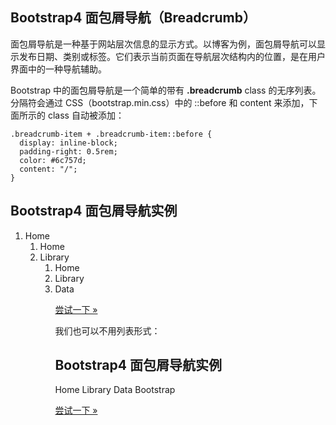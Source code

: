 ## Bootstrap4 面包屑导航（Breadcrumb）

面包屑导航是一种基于网站层次信息的显示方式。以博客为例，面包屑导航可以显示发布日期、类别或标签。它们表示当前页面在导航层次结构内的位置，是在用户界面中的一种导航辅助。

Bootstrap 中的面包屑导航是一个简单的带有 **.breadcrumb** class 的无序列表。分隔符会通过 CSS（bootstrap.min.css）中的 ::before 和 content 来添加，下面所示的 class 自动被添加：

```
.breadcrumb-item + .breadcrumb-item::before {
  display: inline-block;
  padding-right: 0.5rem;
  color: #6c757d;
  content: "/";
}
```

## Bootstrap4 面包屑导航实例

<ol class\="breadcrumb"\> <li class\="breadcrumb-item active"\>Home</li\> </ol\> <ol class\="breadcrumb"\> <li class\="breadcrumb-item"\><a href\="#"\>Home</a\></li\> <li class\="breadcrumb-item active"\>Library</li\> </ol\> <ol class\="breadcrumb"\> <li class\="breadcrumb-item"\><a href\="#"\>Home</a\></li\> <li class\="breadcrumb-item"\><a href\="#"\>Library</a\></li\> <li class\="breadcrumb-item active"\>Data</li\> </ol\>

[尝试一下 »](https://www.runoob.com/try/try.php?filename=trybs4_breadcrumb)

我们也可以不用列表形式：

## Bootstrap4 面包屑导航实例

<nav class\="breadcrumb"\> <a class\="breadcrumb-item" href\="#"\>Home</a\> <a class\="breadcrumb-item" href\="#"\>Library</a\> <a class\="breadcrumb-item" href\="#"\>Data</a\> <span class\="breadcrumb-item active"\>Bootstrap</span\> </nav\>

[尝试一下 »](https://www.runoob.com/try/try.php?filename=trybs4_breadcrumb2)